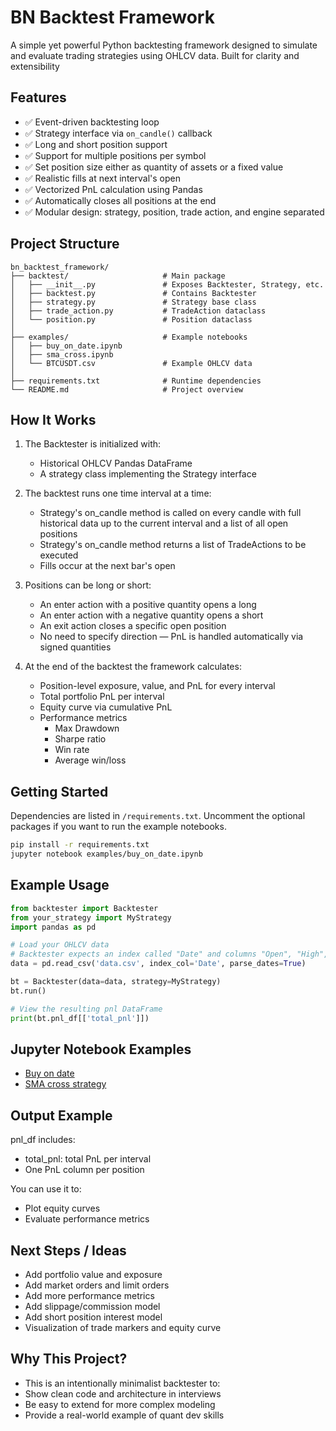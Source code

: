 # BN Backtest Framework

A simple yet powerful Python backtesting framework designed to simulate and evaluate trading strategies using OHLCV data. Built for clarity and extensibility

## Features
- ✅ Event-driven backtesting loop
- ✅ Strategy interface via `on_candle()` callback
- ✅ Long and short position support
- ✅ Support for multiple positions per symbol
- ✅ Set position size either as quantity of assets or a fixed value
- ✅ Realistic fills at next interval's open
- ✅ Vectorized PnL calculation using Pandas
- ✅ Automatically closes all positions at the end
- ✅ Modular design: strategy, position, trade action, and engine separated

## Project Structure
```plaintext
bn_backtest_framework/
├── backtest/                     # Main package
│   ├── __init__.py               # Exposes Backtester, Strategy, etc.
│   ├── backtest.py               # Contains Backtester
│   ├── strategy.py               # Strategy base class
│   ├── trade_action.py           # TradeAction dataclass
│   └── position.py               # Position dataclass
│
├── examples/                     # Example notebooks
│   ├── buy_on_date.ipynb
│   ├── sma_cross.ipynb
│   └── BTCUSDT.csv               # Example OHLCV data
│
├── requirements.txt              # Runtime dependencies
└── README.md                     # Project overview
```

## How It Works

1. The Backtester is initialized with:
    - Historical OHLCV Pandas DataFrame
    - A strategy class implementing the Strategy interface

2. The backtest runs one time interval at a time:
    - Strategy's on_candle method is called on every candle with full historical data up to the current interval and a list of all open positions
    - Strategy's on_candle method returns a list of TradeActions to be executed
    - Fills occur at the next bar's open

3. Positions can be long or short:
    - An enter action with a positive quantity opens a long
    - An enter action with a negative quantity opens a short
    - An exit action closes a specific open position
    - No need to specify direction — PnL is handled automatically via signed quantities

4. At the end of the backtest the framework calculates:
    - Position-level exposure, value, and PnL for every interval
    - Total portfolio PnL per interval
    - Equity curve via cumulative PnL
    - Performance metrics
        - Max Drawdown
        - Sharpe ratio
        - Win rate
        - Average win/loss

## Getting Started

Dependencies are listed in `/requirements.txt`. Uncomment the optional packages if you want to run the example notebooks.

```bash
pip install -r requirements.txt
jupyter notebook examples/buy_on_date.ipynb
```

## Example Usage

```python
from backtester import Backtester
from your_strategy import MyStrategy
import pandas as pd

# Load your OHLCV data
# Backtester expects an index called "Date" and columns "Open", "High", "Low", "Close", "Volume"
data = pd.read_csv('data.csv', index_col='Date', parse_dates=True)

bt = Backtester(data=data, strategy=MyStrategy)
bt.run()

# View the resulting pnl DataFrame
print(bt.pnl_df[['total_pnl']])
```

## Jupyter Notebook Examples
- [Buy on date](examples/buy_on_date.ipynb)
- [SMA cross strategy](examples/sma_cross.ipynb)

## Output Example
pnl_df includes:
- total_pnl: total PnL per interval
- One PnL column per position

You can use it to:
- Plot equity curves
- Evaluate performance metrics

## Next Steps / Ideas
- Add portfolio value and exposure
- Add market orders and limit orders
- Add more performance metrics
- Add slippage/commission model
- Add short position interest model
- Visualization of trade markers and equity curve

## Why This Project?
- This is an intentionally minimalist backtester to:
- Show clean code and architecture in interviews
- Be easy to extend for more complex modeling
- Provide a real-world example of quant dev skills